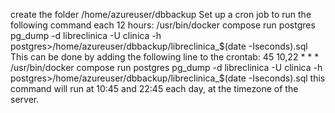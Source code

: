 create the folder /home/azureuser/dbbackup
Set up a cron job to run the following command each 12 hours:
/usr/bin/docker compose run postgres pg_dump -d libreclinica -U clinica -h postgres>/home/azureuser/dbbackup/libreclinica_$(date -Iseconds).sql
This can be done by adding the following line to the crontab:
45 10,22 * * * /usr/bin/docker compose run postgres pg_dump -d libreclinica -U clinica -h postgres>/home/azureuser/dbbackup/libreclinica_$(date -Iseconds).sql
this command will run at 10:45 and 22:45 each day, at the timezone of the server.